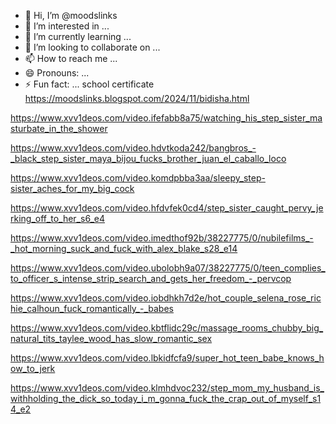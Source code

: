 - 👋 Hi, I’m @moodslinks
- 👀 I’m interested in ...
- 🌱 I’m currently learning ...
- 💞️ I’m looking to collaborate on ...
- 📫 How to reach me ...
- 😄 Pronouns: ...
- ⚡ Fun fact: ...
school certificate  https://moodslinks.blogspot.com/2024/11/bidisha.html
<!---
moodslinks/moodslinks is a ✨ special ✨ repository because its `README.md` (this file) appears on your GitHub profile.
You can click the Preview link to take a look at your changes.
--->
https://www.xvv1deos.com/video.ifefabb8a75/watching_his_step_sister_masturbate_in_the_shower

https://www.xvv1deos.com/video.hdvtkoda242/bangbros_-_black_step_sister_maya_bijou_fucks_brother_juan_el_caballo_loco

https://www.xvv1deos.com/video.komdpbba3aa/sleepy_step-sister_aches_for_my_big_cock

https://www.xvv1deos.com/video.hfdvfek0cd4/step_sister_caught_pervy_jerking_off_to_her_s6_e4

https://www.xvv1deos.com/video.imedthof92b/38227775/0/nubilefilms_-_hot_morning_suck_and_fuck_with_alex_blake_s28_e14

https://www.xvv1deos.com/video.ubolobh9a07/38227775/0/teen_complies_to_officer_s_intense_strip_search_and_gets_her_freedom_-_pervcop

https://www.xvv1deos.com/video.iobdhkh7d2e/hot_couple_selena_rose_richie_calhoun_fuck_romantically_-_babes

https://www.xvv1deos.com/video.kbtflidc29c/massage_rooms_chubby_big_natural_tits_taylee_wood_has_slow_romantic_sex

https://www.xvv1deos.com/video.lbkidfcfa9/super_hot_teen_babe_knows_how_to_jerk

https://www.xvv1deos.com/video.klmhdvoc232/step_mom_my_husband_is_withholding_the_dick_so_today_i_m_gonna_fuck_the_crap_out_of_myself_s14_e2
